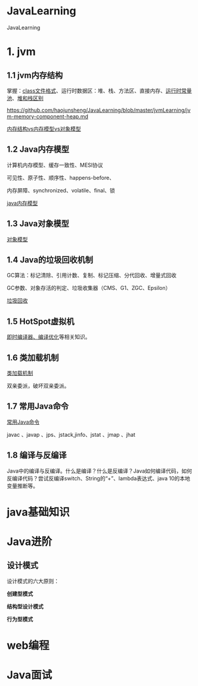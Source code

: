 # JavaLearning
JavaLearning

# 1. jvm

## 1.1  jvm内存结构

掌握：[class文件格式](https://github.com/haojunsheng/JavaLearning/blob/master/jvmLearning/jvm-subsystem/CLass-strcture.md)、运行时数据区：堆、栈、方法区、直接内存、[运行时常量池](https://github.com/haojunsheng/JavaLearning/blob/master/jvmLearning/method-area-constants-pool.md)、[堆和栈区别](https://github.com/haojunsheng/JavaLearning/blob/master/jvmLearning/heap-vs-stack.md)

https://github.com/haojunsheng/JavaLearning/blob/master/jvmLearning/jvm-memory-component-heap.md

[内存结构vs内存模型vs对象模型](https://github.com/haojunsheng/JavaLearning/blob/master/jvmLearning/jvm-memoryStrcture-vs-memoryModel-vs-objectModel.md)

## 1.2 Java内存模型

计算机内存模型、缓存一致性、MESI协议

可见性、原子性、顺序性、happens-before、

内存屏障、synchronized、volatile、final、锁

[java内存模型](https://github.com/haojunsheng/JavaLearning/blob/master/jvmLearning/Java-memory-model.md)

## 1.3 Java对象模型

[对象模型](https://github.com/haojunsheng/JavaLearning/blob/master/jvmLearning/deep-understand-multi-thread.md#21-java的对象模型)

## 1.4 Java的垃圾回收机制

GC算法：标记清除、引用计数、复制、标记压缩、分代回收、增量式回收

GC参数、对象存活的判定、垃圾收集器（CMS、G1、ZGC、Epsilon）

[垃圾回收](https://github.com/haojunsheng/JavaLearning/blob/master/jvmLearning/garbage-collection.md)

## 1.5 HotSpot虚拟机

[即时编译器、编译优化](https://github.com/haojunsheng/JavaLearning/blob/master/jvmLearning/HotSpot.md)等相关知识。

## 1.6 类加载机制

[类加载机制](https://github.com/haojunsheng/JavaLearning/blob/master/jvmLearning/class-loader.md)

双亲委派，破坏双亲委派。

## 1.7 常用Java命令

[常用Java命令](https://github.com/haojunsheng/JavaLearning/blob/master/jvmLearning/java-command.md)

javac 、javap 、jps、jstack,jinfo、jstat 、jmap 、jhat

## 1.8 编译与反编译

Java中的编译与反编译。什么是编译？什么是反编译？Java如何编译代码，如何反编译代码？尝试反编译switch、String的“+”、lambda表达式、java 10的本地变量推断等。

# java基础知识

  

# Java进阶

## 设计模式

设计模式的六大原则：

**创建型模式**



**结构型设计模式**





**行为型模式**



# web编程



# Java面试
